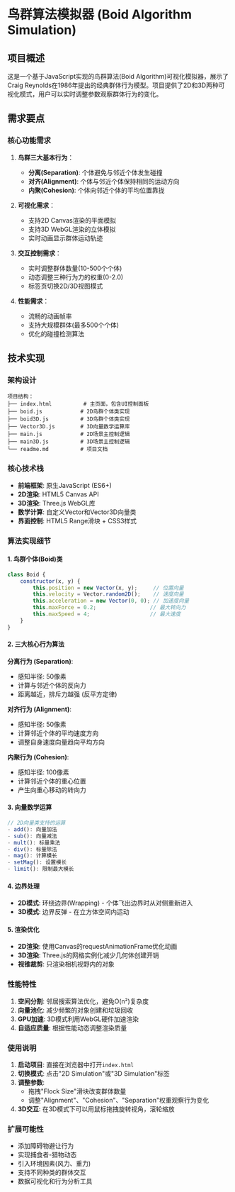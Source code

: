 # 鸟群算法模拟器 (Boid Algorithm Simulation)

## 项目概述

这是一个基于JavaScript实现的鸟群算法(Boid Algorithm)可视化模拟器，展示了Craig Reynolds在1986年提出的经典群体行为模型。项目提供了2D和3D两种可视化模式，用户可以实时调整参数观察群体行为的变化。

## 需求要点

### 核心功能需求
1. **鸟群三大基本行为**：
   - **分离(Separation)**: 个体避免与邻近个体发生碰撞
   - **对齐(Alignment)**: 个体与邻近个体保持相同的运动方向
   - **内聚(Cohesion)**: 个体向邻近个体的平均位置靠拢

2. **可视化需求**：
   - 支持2D Canvas渲染的平面模拟
   - 支持3D WebGL渲染的立体模拟
   - 实时动画显示群体运动轨迹

3. **交互控制需求**：
   - 实时调整群体数量(10-500个个体)
   - 动态调整三种行为力的权重(0-2.0)
   - 标签页切换2D/3D视图模式

4. **性能需求**：
   - 流畅的动画帧率
   - 支持大规模群体(最多500个个体)
   - 优化的碰撞检测算法

## 技术实现

### 架构设计

```
项目结构：
├── index.html          # 主页面，包含UI控制面板
├── boid.js            # 2D鸟群个体类实现
├── boid3D.js          # 3D鸟群个体类实现
├── Vector3D.js        # 3D向量数学运算库
├── main.js            # 2D场景主控制逻辑
├── main3D.js          # 3D场景主控制逻辑
└── readme.md          # 项目文档
```

### 核心技术栈

- **前端框架**: 原生JavaScript (ES6+)
- **2D渲染**: HTML5 Canvas API
- **3D渲染**: Three.js WebGL库
- **数学计算**: 自定义Vector和Vector3D向量类
- **界面控制**: HTML5 Range滑块 + CSS3样式

### 算法实现细节

#### 1. 鸟群个体(Boid)类
```javascript
class Boid {
    constructor(x, y) {
        this.position = new Vector(x, y);     // 位置向量
        this.velocity = Vector.random2D();    // 速度向量
        this.acceleration = new Vector(0, 0); // 加速度向量
        this.maxForce = 0.2;                 // 最大转向力
        this.maxSpeed = 4;                   // 最大速度
    }
}
```

#### 2. 三大核心行为算法

**分离行为 (Separation)**:
- 感知半径: 50像素
- 计算与邻近个体的反向力
- 距离越近，排斥力越强 (反平方定律)

**对齐行为 (Alignment)**:
- 感知半径: 50像素  
- 计算邻近个体的平均速度方向
- 调整自身速度向量趋向平均方向

**内聚行为 (Cohesion)**:
- 感知半径: 100像素
- 计算邻近个体的重心位置
- 产生向重心移动的转向力

#### 3. 向量数学运算
```javascript
// 2D向量类支持的运算
- add(): 向量加法
- sub(): 向量减法  
- mult(): 标量乘法
- div(): 标量除法
- mag(): 计算模长
- setMag(): 设置模长
- limit(): 限制最大模长
```

#### 4. 边界处理
- **2D模式**: 环绕边界(Wrapping) - 个体飞出边界时从对侧重新进入
- **3D模式**: 边界反弹 - 在立方体空间内运动

#### 5. 渲染优化
- **2D渲染**: 使用Canvas的requestAnimationFrame优化动画
- **3D渲染**: Three.js的网格实例化减少几何体创建开销
- **视锥裁剪**: 只渲染相机视野内的对象

### 性能特性

1. **空间分割**: 邻居搜索算法优化，避免O(n²)复杂度
2. **向量池化**: 减少频繁的对象创建和垃圾回收
3. **GPU加速**: 3D模式利用WebGL硬件加速渲染
4. **自适应质量**: 根据性能动态调整渲染质量

### 使用说明

1. **启动项目**: 直接在浏览器中打开`index.html`
2. **切换模式**: 点击"2D Simulation"或"3D Simulation"标签
3. **调整参数**:
   - 拖拽"Flock Size"滑块改变群体数量
   - 调整"Alignment"、"Cohesion"、"Separation"权重观察行为变化
4. **3D交互**: 在3D模式下可以用鼠标拖拽旋转视角，滚轮缩放

### 扩展可能性

- 添加障碍物避让行为
- 实现捕食者-猎物动态
- 引入环境因素(风力、重力)
- 支持不同种类的群体交互
- 数据可视化和行为分析工具
